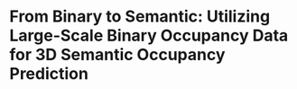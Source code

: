 # From Binary to Semantic: Utilizing Large-Scale Binary Occupancy Data for 3D Semantic Occupancy Prediction
